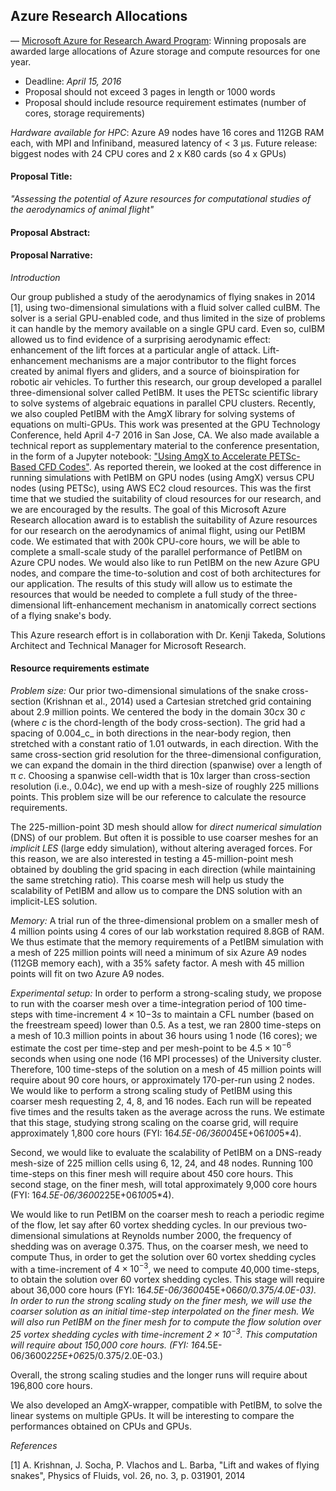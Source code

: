 ## Azure Research Allocations

— [Microsoft Azure for Research Award Program](http://research.microsoft.com/en-us/projects/azure/default.aspx):
 Winning proposals are awarded large allocations of Azure storage and compute resources for one year.

* Deadline: *April 15, 2016*
* Proposal should not exceed 3 pages in length or 1000 words
* Proposal should include resource requirement estimates (number of cores, storage requirements)

*Hardware available for HPC*: Azure A9 nodes have 16 cores and 112GB RAM each, with MPI and Infiniband, measured latency of < 3 µs.
Future release: biggest nodes with 24 CPU cores and 2 x K80 cards (so 4 x GPUs)

#### Proposal Title:
_"Assessing the potential of Azure resources for computational studies of the aerodynamics of animal flight"_

#### Proposal Abstract:

#### Proposal Narrative:

_Introduction_

Our group published a study of the aerodynamics of flying snakes in 2014 [1], using two-dimensional simulations with a fluid solver called cuIBM.
The solver is a serial GPU-enabled code, and thus limited in the size of problems it can handle by the memory available on a single GPU card.
Even so, cuIBM allowed us to find evidence of a surprising aerodynamic effect: enhancement of the lift forces at a particular angle of attack.
Lift-enhancement mechanisms are a major contributor to the flight forces created by animal flyers and gliders, and a source of bioinspiration for robotic air vehicles.
To further this research, our group developed a parallel three-dimensional solver called PetIBM.
It uses the PETSc scientific library to solve systems of algebraic equations in parallel CPU clusters.
Recently, we also coupled PetIBM with the AmgX library for solving systems of equations on multi-GPUs.
This work was presented at the GPU Technology Conference, held April 4-7 2016 in San Jose, CA.
We also made available a technical report as supplementary material to the conference presentation, in the form of a Jupyter notebook:
["Using AmgX to Accelerate PETSc-Based CFD Codes"](http://nbviewer.jupyter.org/github/barbagroup/conferences/blob/2f51957e03585d980a471c52595f46551948b771/GTC2016/GTC2016_S6355.ipynb).
As reported therein, we looked at the cost difference in running simulations with PetIBM on GPU nodes (using AmgX) versus CPU nodes (using PETSc), using AWS EC2 cloud resources.
This was the first time that we studied the suitability of cloud resources for our research, and we are encouraged by the results.
The goal of this Microsoft Azure Research allocation award is to establish the suitability of Azure resources for our research on the aerodynamics of animal flight, using our PetIBM code.
We estimated that with 200k CPU-core hours, we will be able to complete a small-scale study of the parallel performance of PetIBM on Azure CPU nodes.
We would also like to run PetIBM on the new Azure GPU nodes, and compare the time-to-solution and cost of both architectures for our application.
The results of this study will allow us to estimate the resources that would be needed to complete a full study of the three-dimensional lift-enhancement mechanism in anatomically correct sections of a flying snake's body.

This Azure research effort is in collaboration with Dr. Kenji Takeda, Solutions Architect and Technical Manager for Microsoft Research.

#### Resource requirements estimate

*Problem size:* 
Our prior two-dimensional simulations of the snake cross-section (Krishnan et al., 2014) used a Cartesian stretched grid containing about 2.9 million points.
We centered the body in the domain 30*c*x 30 *c* (where *c* is the chord-length of the body cross-section).
The grid had a spacing of 0.004_c_ in both directions in the near-body region, then stretched with a constant ratio of 1.01 outwards, in each direction.
With the same cross-section grid resolution for the three-dimensional configuration, we can expand the domain in the third direction (spanwise) over a length of π *c*. Choosing a spanwise cell-width that is 10x larger than cross-section resolution (i.e., 0.04*c*), we end up with a mesh-size of roughly 225 millions points.
This problem size will be our reference to calculate the resource requirements.

The 225-million-point 3D mesh should allow for _direct numerical simulation_ (DNS) of our problem.
But often it is possible to use coarser meshes for an _implicit LES_ (large eddy simulation), without altering averaged forces.
For this reason, we are also interested in testing a 45-million-point mesh obtained by doubling the grid spacing in each direction (while maintaining the same stretching ratio).
This coarse mesh will help us study the scalability of PetIBM and allow us to compare the DNS solution with an implicit-LES solution.

*Memory:* 
A trial run of the three-dimensional problem on a smaller mesh of 4 million points using 4 cores of our lab workstation required 8.8GB of RAM.
We thus estimate that the memory requirements of a PetIBM simulation with a mesh of 225 million points will need a minimum of six Azure A9 nodes (112GB memory each), with a 35% safety factor.
A mesh with 45 million points will fit on two Azure A9 nodes.

*Experimental setup:*
In order to perform a strong-scaling study, we propose to run with the coarser mesh over a time-integration period of 100 time-steps with time-increment $4\times10{-3}s$ to maintain a CFL number (based on the freestream speed) lower than 0.5.
As a test, we ran 2800 time-steps on a mesh of 10.3 million points in about 36 hours using 1 node (16 cores); we estimate the cost per time-step and per mesh-point to be $4.5\times10^{-6}$ seconds when using one node (16 MPI processes) of the University cluster.
Therefore, 100 time-steps of the solution on a mesh of 45 million points will require about 90 core hours, or approximately 170-per-run using 2 nodes.
We would like to perform a strong scaling study of PetIBM using this coarser mesh requesting 2, 4, 8, and 16 nodes. 
Each run will be repeated five times and the results taken as the average across the runs.
We estimate that this stage, studying strong scaling on the coarse grid, will require approximately 1,800 core hours (FYI: 16*4.5E-06/3600*45E+06*100*5*4).

Second, we would like to evaluate the scalability of PetIBM on a DNS-ready mesh-size of 225 million cells using 6, 12, 24, and 48 nodes.
Running 100 time-steps on this finer mesh will require about 450 core hours.
This second stage, on the finer mesh, will total approximately 9,000 core hours (FYI: 16*4.5E-06/3600*225E+06*100*5*4).

We would like to run PetIBM on the coarser mesh to reach a periodic regime of the flow, let say after 60 vortex shedding cycles.
In our previous two-dimensional simulations at Reynolds number 2000, the frequency of shedding was on average 0.375.
Thus, on the coarser mesh, we need to compute 
Thus, in order to get the solution over 60 vortex shedding cycles with a time-increment of $4\times10^{-3}$, we need to compute 40,000 time-steps, to obtain the solution over 60 vortex shedding cycles.
This stage will require about 36,000 core hours (FYI: 16*4.5E-06/3600*45E+06*60/0.375/4.0E-03).
In order to run the strong scaling study on the finer mesh, we will use the coarser solution as an initial time-step interpolated on the finer mesh.
We will also run PetIBM on the finer mesh for to compute the flow solution over 25 vortex shedding cycles with time-increment $2\times10^{-3}$.
This computation will require about 150,000 core hours. (FYI: 16*4.5E-06/3600*225E+06*25/0.375/2.0E-03.)

Overall, the strong scaling studies and the longer runs will require about 196,800 core hours.

We also developed an AmgX-wrapper, compatible with PetIBM, to solve the linear systems on multiple GPUs.
It will be interesting to compare the performances obtained on CPUs and GPUs.

_References_

[1] A. Krishnan, J. Socha, P. Vlachos and L. Barba, "Lift and wakes of flying snakes", Physics of Fluids, vol. 26, no. 3, p. 031901, 2014

